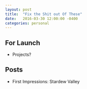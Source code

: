 ```yaml
---
layout: post
title:  "Fix the Shit out Of These"
date:   2016-03-30 12:00:00 -0400
categories: personal
---
```


## For Launch
* Projects?

## Posts
* First Impressions: Stardew Valley
